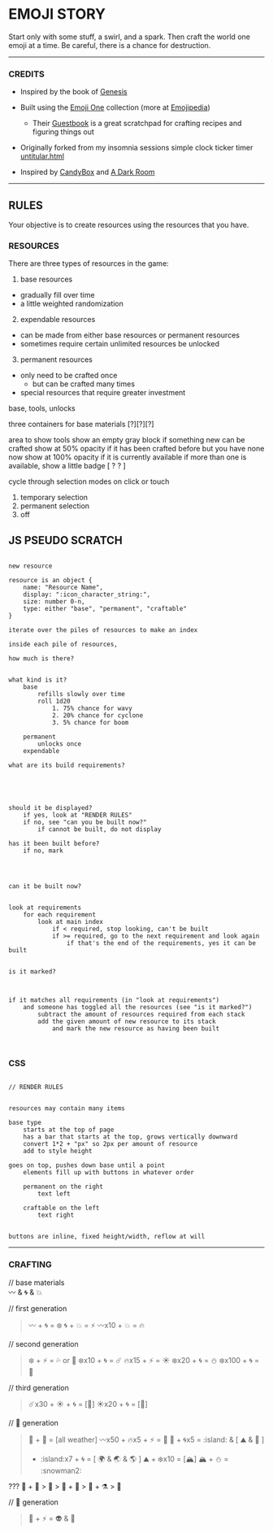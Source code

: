 # EMOJI STORY

Start only with some stuff, a swirl, and a spark. Then craft the world one emoji at a time. Be careful, there is a chance for destruction.

---

### CREDITS

- Inspired by the book of [Genesis](https://www.biblegateway.com/passage/?search=Genesis+1&version=GNV)

- Built using the [Emoji One](http://emojione.com/) collection (more at [Emojipedia](http://emojipedia.org/emoji-one/))
  - Their [Guestbook](http://emojione.com/demo/#guestbook-header) is a great scratchpad for crafting recipes and figuring things out

- Originally forked from my insomnia sessions simple clock ticker timer [untitular.html](https://gist.github.com/shuuki/8f5db01e786fecdbc904)

- Inspired by [CandyBox](http://candybox2.net/) and [A Dark Room](http://adarkroom.doublespeakgames.com/)


---

## RULES

Your objective is to create resources using the resources that you have.


### RESOURCES

There are three types of resources in the game:

1. base resources
  - gradually fill over time
  - a little weighted randomization
2. expendable resources
  - can be made from either base resources or permanent resources
  - sometimes require certain unlimited resources be unlocked
3. permanent resources
  - only need to be crafted once
  	- but can be crafted many times
  - special resources that require greater investment


base, tools, unlocks

three containers for base materials
[?][?][?]

area to show tools
show an empty gray block if something new can be crafted
show at 50% opacity if it has been crafted before but you have none now
show at 100% opacity if it is currently available
if more than one is available, show a little badge
[ ?
  ? ]


cycle through selection modes on click or touch  
1. temporary selection
2. permanent selection
0. off



## JS PSEUDO SCRATCH
```

new resource

resource is an object {
	name: "Resource Name",
	display: ":icon_character_string:",
	size: number 0-n,
	type: either "base", "permanent", "craftable"
}

iterate over the piles of resources to make an index

inside each pile of resources,

how much is there?


what kind is it?
	base
		refills slowly over time
		roll 1d20
			1. 75% chance for wavy
			2. 20% chance for cyclone
			3. 5% chance for boom

	permanent
		unlocks once 
	expendable

what are its build requirements?





should it be displayed?
	if yes, look at "RENDER RULES"
	if no, see "can you be built now?"
		if cannot be built, do not display

has it been built before?
	if no, mark




can it be built now?


look at requirements
	for each requirement
		look at main index
			if < required, stop looking, can't be built
			if >= required, go to the next requirement and look again
				if that's the end of the requirements, yes it can be built


is it marked?



if it matches all requirements (in "look at requirements")
	and someone has toggled all the resources (see "is it marked?")
		subtract the amount of resources required from each stack
		add the given amount of new resource to its stack
			and mark the new resource as having been built



```
### CSS

```

// RENDER RULES


resources may contain many items

base type
	starts at the top of page 
	has a bar that starts at the top, grows vertically downward
	convert 1*2 + "px" so 2px per amount of resource
	add to style height

goes on top, pushes down base until a point
	elements fill up with buttons in whatever order

	permanent on the right
		text left

	craftable on the left
		text right


buttons are inline, fixed height/width, reflow at will

```


---

### CRAFTING

// base materials  
:wavy_dash: & :cyclone: & :boom: 

// first generation  
> :wavy_dash: + :cyclone: = :snowflake:
> :cyclone: + :boom: = :zap:
> :wavy_dash:x10 + :boom: = :fire: 

// second generation  
> :snowflake: + :zap: = :sweat_drops: or :dash:
> :snowflake:x10 + :cyclone: = :comet:
> :fire:x15 + :zap: = :sunny:
> :snowflake:x20 + :cyclone: = :snowman:
> :snowflake:x100 + :cyclone: =  :new_moon_with_face:




// third generation  
> :comet:x30 + :sunny: + :cyclone: = [:sunrise:]
> :sunny:x20 + :cyclone: = [:milky_way:]

// :sunrise: generation  
> :new_moon_with_face: + :dash: =  [all weather]
> :wavy_dash:x50 + :fire:x5 + :zap: = :volcano:
> :volcano: + :cyclone:x5 = :island: & [ :mountain: & :sunrise_over_mountains: ]
> + :island:x7 + :cyclone: = [ :earth_africa: & :earth_asia: &  :earth_americas: ]
> :mountain: + :snowflake:x10 = [:mountain_snow:]
> :mountain_snow: + :snowman: = :snowman2:



??? :sunrise_over_mountains: + :chestnut: > :seedling: > :ear_of_rice: + :knife: > :rice: + :alembic: > :sake:


// :milky_way: generation
> :rocket: + :zap: = :alien: & :space_invader:
